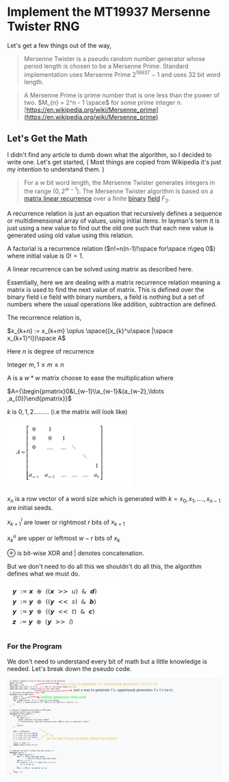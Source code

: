 # Implement the MT19937 Mersenne Twister RNG

Let's get a few things out of the way,

> Mersenne Twister is a pseudo random number generator whose period length is chosen to be a Mersenne Prime. Standard implementation uses Mersenne Prime $2^{19937}−1$ and uses 32 bit word length.

> A Mersenne Prime is prime number that is one less than the power of two. $M_{n} = 2^n - 1 \space$ for some prime integer n. [https://en.wikipedia.org/wiki/Mersenne_prime](https://en.wikipedia.org/wiki/Mersenne_prime)

## Let's Get the Math

I didn't find any article to dumb down what the algorithm, so I decided to write one. Let's get started, ( Most things are copied from Wikipedia it's just my intention to understand them.  )

> For a ${w}$ bit word length, the Mersenne Twister generates integers in the range $(0, 2^{w−1})$.                                                                                                             The Mersenne Twister algorithm is based on a [matrix linear recurrence](https://en.wikipedia.org/wiki/Recurrence_relation) over a finite [binary](https://en.wikipedia.org/wiki/Binary_numeral_system) [field](https://en.wikipedia.org/wiki/Field_(mathematics)) $F_{2}$.

A recurrence relation is just an equation that recursively defines a sequence or multidimensional array of values, using initial items. In layman's term it is just using a new value to find out the old one such that each new value is generated using old value using this relation.

A factorial is a recurrence relation ($n!=n(n-1)!\space for\space n\geq 0$) where initial value is $0!=1$.

A linear recurrence can be solved using matrix as described here.

[](http://www.math.cmu.edu/~mradclif/teaching/228F16/recurrences.pdf)

Essentially, here we are dealing with a matrix recurrence relation meaning a matrix is used to find the next value of matrix. This is defined over the binary field i.e field with binary numbers, a field is nothing but a set of numbers where the usual operations like addition, subtraction are defined.

The recurrence relation is,

 $x_{k+n} := x_{k+m} \oplus \space({x_{k}^u\space |\space x_{k+1}^l})\space A$

Here $n$ is degree of recurrence 

Integer $m,1\leq m \leq n$

A is a $w * w$  matrix choose to ease the multiplication where 

$A={\begin{pmatrix}0&I_{w-1}\\a_{w-1}&(a_{w-2},\ldots ,a_{0})\end{pmatrix}}$

$k$ is $0,1,2.........$ (i.e the matrix will look like)

![Untitled.png](Untitled.png)

$x_{n}$ is a row vector of a word size  which is generated with  $k =x_{0}, x_{1}, ...., x_{n-1}$ are initial seeds.

$x_{k+1}^l$ are lower or rightmost $r$ bits of $x_{k+1}$

$x_{k}^u$ are upper or leftmost $w-r$ bits of $x_{k}$

$\oplus$ is bit-wise XOR and $|$ denotes concatenation.

But we don't need to do all this we shouldn't do all this, the algorithm defines what we must do.

![Untitled%201.png](Untitled%201.png)

### For the Program

We don't need to understand every bit of math but a little knowledge is needed. Let's break down the pseudo code.

![Untitled%202.png](Untitled%202.png)
